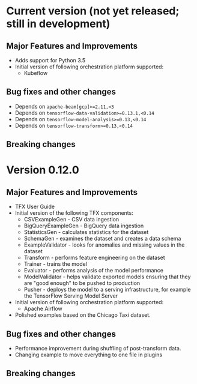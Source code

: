 # Current version (not yet released; still in development)

## Major Features and Improvements

*   Adds support for Python 3.5
*   Initial version of following orchestration platform supported:
    *   Kubeflow

## Bug fixes and other changes

*   Depends on `apache-beam[gcp]>=2.11,<3`
*   Depends on `tensorflow-data-validation>=0.13.1,<0.14`
*   Depends on `tensorflow-model-analysis>=0.13,<0.14`
*   Depends on `tensorflow-transform>=0.13,<0.14`

## Breaking changes

# Version 0.12.0

## Major Features and Improvements

*   TFX User Guide
*   Initial version of the following TFX components:
    *   CSVExampleGen - CSV data ingestion
    *   BigQueryExampleGen - BigQuery data ingestion
    *   StatisticsGen - calculates statistics for the dataset
    *   SchemaGen - examines the dataset and creates a data schema
    *   ExampleValidator - looks for anomalies and missing values in the dataset
    *   Transform - performs feature engineering on the dataset
    *   Trainer - trains the model
    *   Evaluator - performs analysis of the model performance
    *   ModelValidator - helps validate exported models ensuring that they are
        "good enough" to be pushed to production
    *   Pusher - deploys the model to a serving infrastructure, for example the
        TensorFlow Serving Model Server
*   Initial version of following orchestration platform supported:
    *   Apache Airflow
*   Polished examples based on the Chicago Taxi dataset.

## Bug fixes and other changes

*   Performance improvement during shuffling of post-transform data.
*   Changing example to move everything to one file in plugins

## Breaking changes
